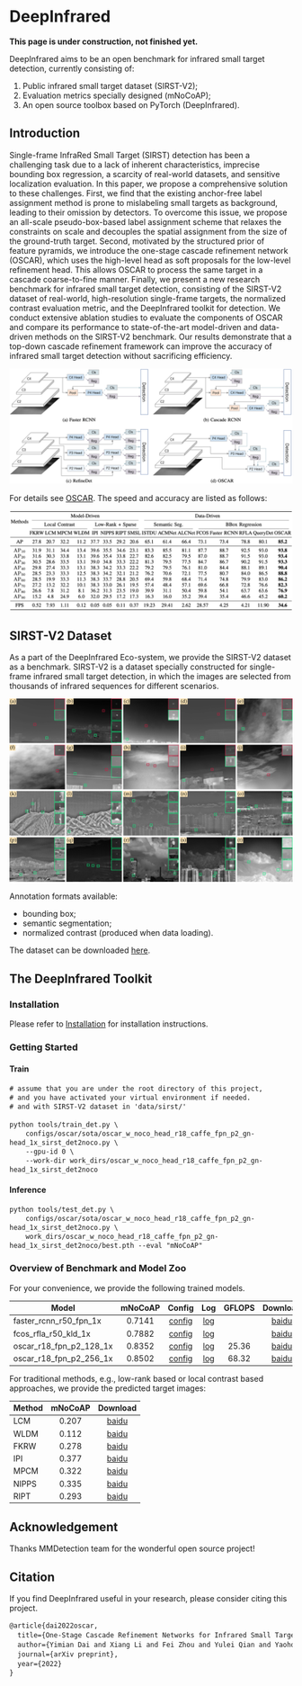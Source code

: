 # DeepInfrared

**This page is under construction, not finished yet.**

DeepInfrared aims to be an open benchmark for infrared small target detection, currently consisting of:

1. Public infrared small target dataset (SIRST-V2);
2. Evaluation metrics specially designed (mNoCoAP);
3. An open source toolbox based on PyTorch (DeepInfrared).

## Introduction

Single-frame InfraRed Small Target (SIRST) detection has been a challenging task due to a lack of inherent characteristics, imprecise bounding box regression, a scarcity of real-world datasets, and sensitive localization evaluation. In this paper, we propose a comprehensive solution to these challenges. First, we find that the existing anchor-free label assignment method is prone to mislabeling small targets as background, leading to their omission by detectors. To overcome this issue, we propose an all-scale pseudo-box-based label assignment scheme that relaxes the constraints on scale and decouples the spatial assignment from the size of the ground-truth target. Second, motivated by the structured prior of feature pyramids, we introduce the one-stage cascade refinement network (OSCAR), which uses the high-level head as soft proposals for the low-level refinement head. This allows OSCAR to process the same target in a cascade coarse-to-fine manner. Finally, we present a new research benchmark for infrared small target detection, consisting of the SIRST-V2 dataset of real-world, high-resolution single-frame targets, the normalized contrast evaluation metric, and the DeepInfrared toolkit for detection. We conduct extensive ablation studies to evaluate the components of OSCAR and compare its performance to state-of-the-art model-driven and data-driven methods on the SIRST-V2 benchmark. Our results demonstrate that a top-down cascade refinement framework can improve the accuracy of infrared small target detection without sacrificing efficiency.

![](./abbr-arch.png)

For details see [OSCAR](). The speed and accuracy are listed as follows:

![](./oscar-tab.png)

## SIRST-V2 Dataset

As a part of the DeepInfrared Eco-system, we provide the SIRST-V2 dataset as a benchmark.
SIRST-V2 is a dataset specially constructed for single-frame infrared small target detection, in which the images are selected from thousands of infrared sequences for different scenarios.

<!-- ![](https://github.com/YimianDai/open-sirst-v2/blob/master/gallery.jpg) -->

![](./gallery.jpeg)

Annotation formats available:

- bounding box;
- semantic segmentation;
- normalized contrast (produced when data loading).

The dataset can be downloaded [here](https://github.com/YimianDai/open-sirst-v2).

## The DeepInfrared Toolkit

### Installation

Please refer to [Installation](https://github.com/YimianDai/open-deepinfrared/blob/master/docs/INSTALL.md) for installation instructions.

### Getting Started

#### Train

```shell
# assume that you are under the root directory of this project,
# and you have activated your virtual environment if needed.
# and with SIRST-V2 dataset in 'data/sirst/'

python tools/train_det.py \
    configs/oscar/sota/oscar_w_noco_head_r18_caffe_fpn_p2_gn-head_1x_sirst_det2noco.py \
    --gpu-id 0 \
    --work-dir work_dirs/oscar_w_noco_head_r18_caffe_fpn_p2_gn-head_1x_sirst_det2noco

```

#### Inference

```shell
python tools/test_det.py \
    configs/oscar/sota/oscar_w_noco_head_r18_caffe_fpn_p2_gn-head_1x_sirst_det2noco.py \
    work_dirs/oscar_w_noco_head_r18_caffe_fpn_p2_gn-head_1x_sirst_det2noco/best.pth --eval "mNoCoAP"
```

### Overview of Benchmark and Model Zoo

For your convenience, we provide the following trained models.

Model | mNoCoAP | Config | Log | GFLOPS | Download
--- |:---:|:---:|:---:|:---:|:---:
faster_rcnn_r50_fpn_1x | 0.7141 | [config](https://raw.githubusercontent.com/YimianDai/deepinfrared-files/master/faster_rcnn_r50_fpn_1x_sirst_0_7141/faster_rcnn_r50_fpn_1x_sirst.py) | [log](https://raw.githubusercontent.com/YimianDai/deepinfrared-files/master/faster_rcnn_r50_fpn_1x_sirst_0_7141/20221201_041954.log) | | [baidu](https://pan.baidu.com/s/1fzgl2kJbcve4LC6tklGMYA?pwd=dv7b)
fcos_rfla_r50_kld_1x | 0.7882 | [config](https://raw.githubusercontent.com/YimianDai/deepinfrared-files/master/fcos_rfla_r50_kld_1x_0_7882/sirstv2_fcos_rfla_r50_kld_1x.py) | [log](https://raw.githubusercontent.com/YimianDai/deepinfrared-files/master/fcos_rfla_r50_kld_1x_0_7882/20221126_152729.log) | | [baidu](https://pan.baidu.com/s/1-JU-CA5a7FmEr0TRvXgh5Q?pwd=7gu6)
oscar_r18_fpn_p2_128_1x | 0.8352 | [config](https://raw.githubusercontent.com/YimianDai/deepinfrared-files/master/oscar_w_noco_head_r18_caffe_fpn_p2_128_gn-head_1x_sirst_det2noco_0_8352/oscar_w_noco_head_r18_caffe_fpn_p2_128_gn-head_1x_sirst_det2noco.py) | [log](https://raw.githubusercontent.com/YimianDai/deepinfrared-files/master/oscar_w_noco_head_r18_caffe_fpn_p2_128_gn-head_1x_sirst_det2noco_0_8352/20221203_034804.log) | 25.36 | [baidu](https://pan.baidu.com/s/1y5jQGZbPiPFm-FPvBydSCQ?pwd=rwyk)
oscar_r18_fpn_p2_256_1x | 0.8502 | [config](https://raw.githubusercontent.com/YimianDai/deepinfrared-files/master/oscar_w_noco_head_r18_caffe_fpn_p2_gn-head_1x_sirst_det2noco_0_8502/oscar_w_noco_head_r18_caffe_fpn_p2_gn-head_1x_sirst_det2noco.py) | [log](https://raw.githubusercontent.com/YimianDai/deepinfrared-files/master/oscar_w_noco_head_r18_caffe_fpn_p2_gn-head_1x_sirst_det2noco_0_8502/20221201_145722.log) | 68.32 | [baidu](https://pan.baidu.com/s/1JD5-6sb8Y-0tzOsGyzxebQ?pwd=pdj5)

For traditional methods, e.g., low-rank based or local contrast based approaches, we provide the predicted target images:

Method | mNoCoAP | Download
--- |:---:|:---:
LCM | 0.207 | [baidu](https://pan.baidu.com/s/1qUMPsy_J0ayneVZYDOkLcA?pwd=xhnn)
WLDM | 0.112 | [baidu](https://pan.baidu.com/s/1l8GvdxYerdAhBAVtT51vsA?pwd=nxn7)
FKRW | 0.278 | [baidu](https://pan.baidu.com/s/1rcdq9IJwMf6JbrfgM42nLQ?pwd=p9ap)
IPI | 0.377 | [baidu](https://pan.baidu.com/s/1N2grZro5Zrh4edXuxp5QDg?pwd=v31p)
MPCM | 0.322 | [baidu](https://pan.baidu.com/s/12L8GqgLYRjCsCkzJJLdxEw?pwd=x698)
NIPPS | 0.335 | [baidu](https://pan.baidu.com/s/1BGudl4V6mbQbefs0R5cYVA?pwd=kijt)
RIPT | 0.293 | [baidu](https://pan.baidu.com/s/1pDTtXKVk-HCcViPjc1YXgA?pwd=avp2)


## Acknowledgement

Thanks MMDetection team for the wonderful open source project!

## Citation

If you find DeepInfrared useful in your research, please consider citing this project.

```tex
@article{dai2022oscar,
  title={One-Stage Cascade Refinement Networks for Infrared Small Target Detection},
  author={Yimian Dai and Xiang Li and Fei Zhou and Yulei Qian and Yaohong Chen and Jian Yang},
  journal={arXiv preprint},
  year={2022}
}
```
